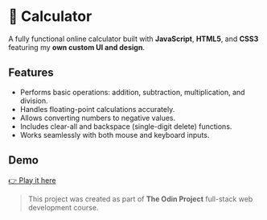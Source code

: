 # 🧮 Calculator

A fully functional online calculator built with **JavaScript**, **HTML5**, and **CSS3**<br>
featuring my **own custom UI and design**.

## Features
- Performs basic operations: addition, subtraction, multiplication, and division.  
- Handles floating-point calculations accurately.  
- Allows converting numbers to negative values.  
- Includes clear-all and backspace (single-digit delete) functions.  
- Works seamlessly with both mouse and keyboard inputs.  

## Demo
[👉 Play it here](https://liadraz.github.io/Calculator/)


> This project was created as part of **The Odin Project** full-stack web development course.
